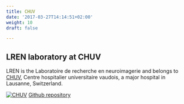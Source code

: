 ```yaml
---
title: CHUV
date: '2017-03-27T14:14:51+02:00'
weight: 10
draft: false

---
```


## LREN laboratory at CHUV

LREN is the Laboratoire de recherche en neuroimagerie and belongs to [CHUV](http://www.chuv.ch/), Centre hospitalier
universitaire vaudois, a major hospital in Lausanne, Switzerland.

[![CHUV](https://img.shields.io/badge/CHUV-LREN-AF4C64.svg)](https://www.unil.ch/lren/en/home.html)
[Github repository](https://github.com/LREN-CHUV)
